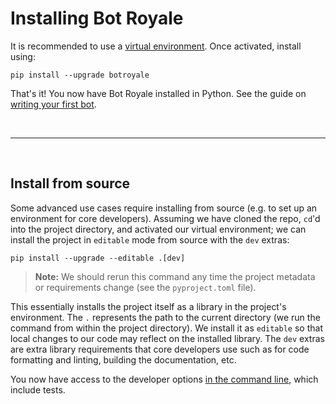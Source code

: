# Installing Bot Royale

It is recommended to use a [virtual environment](https://docs.python.org/3/tutorial/venv.html). Once activated, install using:

```noformat
pip install --upgrade botroyale
```

That's it! You now have Bot Royale installed in Python. See the guide on [writing your first bot](bots/simple.html).

<br>

---
<br>

## Install from source
Some advanced use cases require installing from source (e.g. to set up an environment for core developers). Assuming we have cloned the repo, `cd`'d into the project directory, and activated our virtual environment; we can install the project in `editable` mode from source with the `dev` extras:
```noformat
pip install --upgrade --editable .[dev]
```

> **Note:** We should rerun this command any time the project metadata or requirements change (see the `pyproject.toml` file).

This essentially installs the project itself as a library in the project's environment. The `.` represents the path to the current directory (we run the command from within the project directory). We install it as `editable` so that local changes to our code may reflect on the installed library. The `dev` extras are extra library requirements that core developers use such as for code formatting and linting, building the documentation, etc.

You now have access to the developer options [in the command line](ui/cli.html#developer-options), which include tests.
